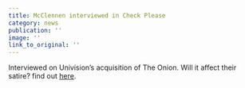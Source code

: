 ```yaml
---
title: McClennen interviewed in Check Please
category: news
publication: ''
image: ''
link_to_original: ''
---
```


Interviewed on Univision’s acquisition of The Onion. Will it affect their satire? find out [here](http://checkplease.humorfeed.com/issues/2016/20160125inc.php).